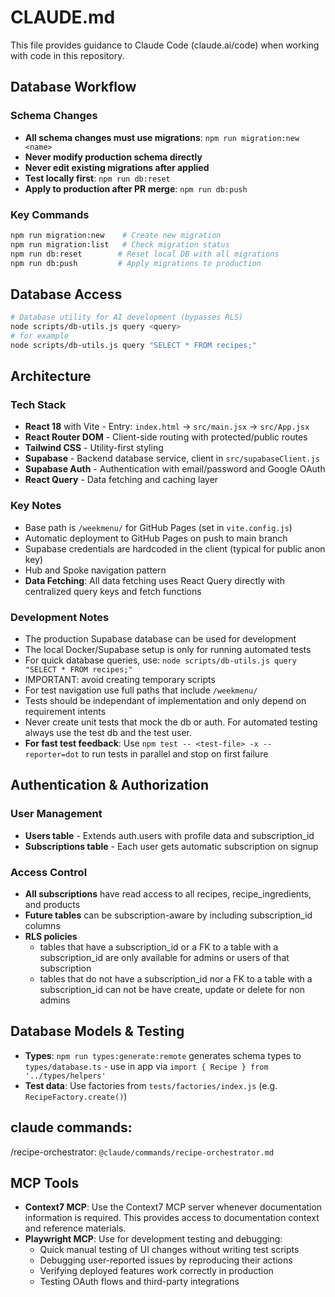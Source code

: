 # CLAUDE.md

This file provides guidance to Claude Code (claude.ai/code) when working with code in this repository.

## Database Workflow

### Schema Changes
- **All schema changes must use migrations**: `npm run migration:new <name>`
- **Never modify production schema directly**
- **Never edit existing migrations after applied**
- **Test locally first**: `npm run db:reset`
- **Apply to production after PR merge**: `npm run db:push`

### Key Commands
```bash
npm run migration:new    # Create new migration
npm run migration:list   # Check migration status
npm run db:reset        # Reset local DB with all migrations
npm run db:push         # Apply migrations to production
```

## Database Access

```bash
# Database utility for AI development (bypasses RLS)
node scripts/db-utils.js query <query>
# for example
node scripts/db-utils.js query "SELECT * FROM recipes;"
```

## Architecture

### Tech Stack
- **React 18** with Vite - Entry: `index.html` → `src/main.jsx` → `src/App.jsx`
- **React Router DOM** - Client-side routing with protected/public routes
- **Tailwind CSS** - Utility-first styling
- **Supabase** - Backend database service, client in `src/supabaseClient.js`
- **Supabase Auth** - Authentication with email/password and Google OAuth
- **React Query** - Data fetching and caching layer

### Key Notes
- Base path is `/weekmenu/` for GitHub Pages (set in `vite.config.js`)
- Automatic deployment to GitHub Pages on push to main branch
- Supabase credentials are hardcoded in the client (typical for public anon key)
- Hub and Spoke navigation pattern
- **Data Fetching**: All data fetching uses React Query directly with centralized query keys and fetch functions

### Development Notes
- The production Supabase database can be used for development
- The local Docker/Supabase setup is only for running automated tests
- For quick database queries, use: `node scripts/db-utils.js query "SELECT * FROM recipes;"`
- IMPORTANT: avoid creating temporary scripts
- For test navigation use full paths that include `/weekmenu/`
- Tests should be independant of implementation and only depend on requirement intents
- Never create unit tests that mock the db or auth. For automated testing always use the test db and the test user.
- **For fast test feedback**: Use `npm test -- <test-file> -x --reporter=dot` to run tests in parallel and stop on first failure

## Authentication & Authorization

### User Management
- **Users table** - Extends auth.users with profile data and subscription_id
- **Subscriptions table** - Each user gets automatic subscription on signup

### Access Control
- **All subscriptions** have read access to all recipes, recipe_ingredients, and products
- **Future tables** can be subscription-aware by including subscription_id columns
- **RLS policies**
   - tables that have a subscription_id or a FK to a table with a subscription_id are only available for admins or users of that subscription
   - tables that do not have a subscription_id nor a FK to a table with a subscription_id can not be have create, update or delete for non admins

## Database Models & Testing
- **Types**: `npm run types:generate:remote` generates schema types to `types/database.ts` - use in app via `import { Recipe } from '../types/helpers'`
- **Test data**: Use factories from `tests/factories/index.js` (e.g. `RecipeFactory.create()`)

## claude commands:
/recipe-orchestrator: `@claude/commands/recipe-orchestrator.md`

## MCP Tools
- **Context7 MCP**: Use the Context7 MCP server whenever documentation information is required. This provides access to documentation context and reference materials.
- **Playwright MCP**: Use for development testing and debugging:
  - Quick manual testing of UI changes without writing test scripts
  - Debugging user-reported issues by reproducing their actions
  - Verifying deployed features work correctly in production
  - Testing OAuth flows and third-party integrations
